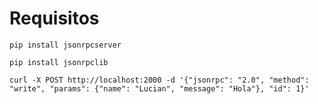 # Requisitos

```pip install jsonrpcserver```

```pip install jsonrpclib```

```curl -X POST http://localhost:2000 -d '{"jsonrpc": "2.0", "method": "write", "params": {"name": "Lucian", "message": "Hola"}, "id": 1}'```